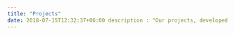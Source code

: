 ```yaml
---
title: "Projects"
date: 2018-07-15T12:32:37+06:00 description : "Our projects, developed live on Twitch, and open source."
---
```

